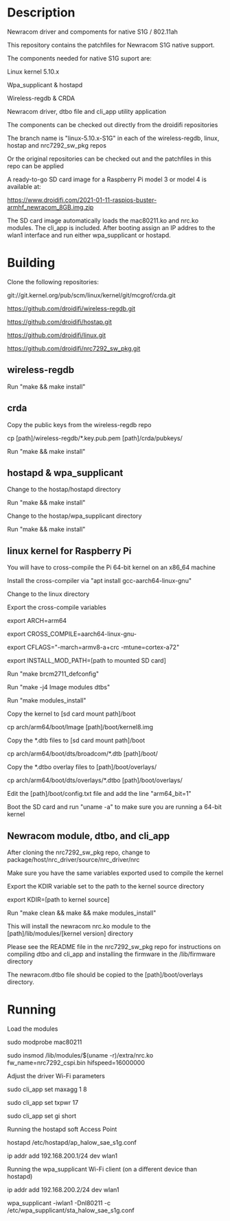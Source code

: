 # Description
Newracom driver and compoments for native S1G / 802.11ah

This repository contains the patchfiles for Newracom S1G native support.

The components needed for native S1G suport are:

Linux kernel 5.10.x 

Wpa_supplicant & hostapd

Wireless-regdb & CRDA

Newracom driver, dtbo file and cli_app utility application

The components can be checked out directly from the droidifi repositories

The branch name is "linux-5.10.x-S1G" in each of the wireless-regdb, linux,
hostap and nrc7292_sw_pkg repos

Or the original repositories can be checked out and the patchfiles in this repo
can be applied

A ready-to-go SD card image for a Raspberry Pi model 3 or model 4 is available at:

https://www.droidifi.com/2021-01-11-raspios-buster-armhf_newracom_8GB.img.zip 

The SD card image automatically loads the mac80211.ko and nrc.ko modules. The cli_app is included. 
After booting assign an IP addres to the wlan1 interface and run either wpa_supplicant or hostapd.

# Building

Clone the following repositories:

git://git.kernel.org/pub/scm/linux/kernel/git/mcgrof/crda.git

https://github.com/droidifi/wireless-regdb.git

https://github.com/droidifi/hostap.git

https://github.com/droidifi/linux.git

https://github.com/droidifi/nrc7292_sw_pkg.git

## wireless-regdb

Run "make && make install"

## crda

Copy the public keys from the wireless-regdb repo

cp [path]/wireless-regdb/*.key.pub.pem [path]/crda/pubkeys/

Run "make && make install"

## hostapd & wpa_supplicant

Change to the hostap/hostapd directory

Run "make && make install"

Change to the hostap/wpa_supplicant directory

Run "make && make install"

## linux kernel for Raspberry Pi
You will have to cross-compile the Pi 64-bit kernel on an x86_64 machine

Install the cross-compiler via "apt install gcc-aarch64-linux-gnu"

Change to the linux directory

Export the cross-compile variables

export ARCH=arm64

export CROSS_COMPILE=aarch64-linux-gnu-

export CFLAGS="-march=armv8-a+crc -mtune=cortex-a72"

export INSTALL_MOD_PATH=[path to mounted SD card]

Run "make brcm2711_defconfig"

Run "make -j4 Image modules dtbs"

Run "make modules_install"

Copy the kernel to [sd card mount path]/boot

cp arch/arm64/boot/Image [path]/boot/kernel8.img

Copy the *.dtb files to [sd card mount path]/boot

cp arch/arm64/boot/dts/broadcom/*.dtb [path]/boot/

Copy the *.dtbo overlay files to [path]/boot/overlays/

cp arch/arm64/boot/dts/overlays/*.dtbo [path]/boot/overlays/

Edit the [path]/boot/config.txt file and add the line "arm64_bit=1"

Boot the SD card and run "uname -a" to make sure you are running a 64-bit kernel

## Newracom module, dtbo, and cli_app

After cloning the nrc7292_sw_pkg repo, change to package/host/nrc_driver/source/nrc_driver/nrc

Make sure you have the same variables exported used to compile the kernel

Export the KDIR variable set to the path to the kernel source directory

export KDIR=[path to kernel source]

Run "make clean && make && make modules_install"

This will install the newracom nrc.ko module to the [path]/lib/modules/[kernel version] directory

Please see the README file in the nrc7292_sw_pkg repo for instructions on compiling dtbo and cli_app and
installing the firmware in the /lib/firmware directory

The newracom.dtbo file should be copied to the [path]/boot/overlays directory.

# Running
Load the modules

sudo modprobe mac80211

sudo insmod /lib/modules/$(uname -r)/extra/nrc.ko fw_name=nrc7292_cspi.bin hifspeed=16000000 

Adjust the driver Wi-Fi parameters

sudo cli_app set maxagg 1 8

sudo cli_app set txpwr 17

sudo cli_app set gi short

Running the hostapd soft Access Point

hostapd /etc/hostapd/ap_halow_sae_s1g.conf

ip addr add 192.168.200.1/24 dev wlan1

Running the wpa_supplicant Wi-Fi client (on a different device than hostapd)

ip addr add 192.168.200.2/24 dev wlan1

wpa_supplicant -iwlan1 -Dnl80211 -c /etc/wpa_supplicant/sta_halow_sae_s1g.conf 
